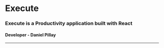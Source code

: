 # Execute
### Execute is a Productivity application built with React
#### Developer - Daniel Pillay
---

